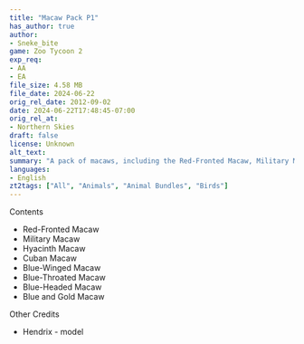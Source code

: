 ```yaml
---
title: "Macaw Pack P1"
has_author: true
author: 
- Sneke_bite
game: Zoo Tycoon 2
exp_req: 
- AA
- EA
file_size: 4.58 MB
file_date: 2024-06-22
orig_rel_date: 2012-09-02
date: 2024-06-22T17:48:45-07:00
orig_rel_at: 
- Northern Skies
draft: false
license: Unknown
alt_text: 
summary: "A pack of macaws, including the Red-Fronted Macaw, Military Macaw, Hyacinth Macaw, Cuban Macaw, Blue-Winged Macaw, Blue-Throated Macaw, Blue-Headed Macaw, and Blue and Gold Macaw."
languages:
- English
zt2tags: ["All", "Animals", "Animal Bundles", "Birds"]
---
```



Contents


- Red-Fronted Macaw
- Military Macaw
- Hyacinth Macaw
- Cuban Macaw
- Blue-Winged Macaw
- Blue-Throated Macaw
- Blue-Headed Macaw
- Blue and Gold Macaw


Other Credits


- Hendrix - model